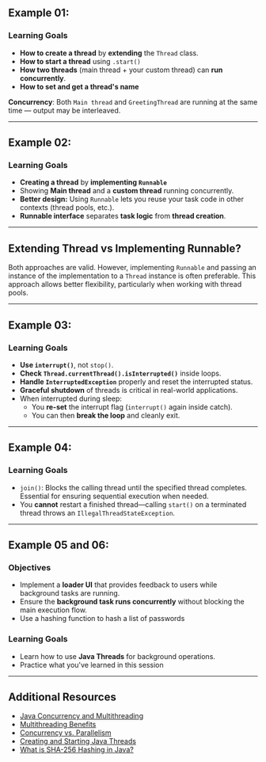 ## Example 01:
### **Learning Goals**

- **How to create a thread** by **extending** the `Thread` class.
- **How to start a thread** using `.start()`
- **How two threads** (main thread + your custom thread) can **run concurrently**.
- **How to set and get a thread's name**

**Concurrency**: Both `Main thread` and `GreetingThread` are running at the same time — output may be interleaved.

---
## Example 02:
### **Learning Goals**
- **Creating a thread** by **implementing `Runnable`**
- Showing **Main thread** and a **custom thread** running concurrently.
- **Better design:** Using `Runnable` lets you reuse your task code in other contexts (thread pools, etc.).
- **Runnable interface** separates **task logic** from **thread creation**.

---
## Extending Thread vs Implementing Runnable?

Both approaches are valid. However, implementing `Runnable` and passing an instance of the implementation to a `Thread` instance is often preferable. This approach allows better flexibility, particularly when working with thread pools.

---
## Example 03:

### **Learning Goals**

- **Use `interrupt()`**, not `stop()`.
- **Check `Thread.currentThread().isInterrupted()`** inside loops.
- **Handle `InterruptedException`** properly and reset the interrupted status.
- **Graceful shutdown** of threads is critical in real-world applications.
- When interrupted during sleep:
    - You **re-set** the interrupt flag (`interrupt()` again inside catch).
    - You can then **break the loop** and cleanly exit.

---
## Example 04:
### **Learning Goals**
- `join()`: Blocks the calling thread until the specified thread completes. Essential for ensuring sequential execution when needed.
- You **cannot** restart a finished thread—calling `start()` on a terminated thread throws an `IllegalThreadStateException`.

---
## Example 05 and 06:
### **Objectives**

- Implement a **loader UI** that provides feedback to users while background tasks are running.
- Ensure the **background task runs concurrently** without blocking the main execution flow.
- Use a hashing function to hash a list of passwords

### **Learning Goals**

- Learn how to use **Java Threads** for background operations.
- Practice what you've learned in this session

---
## Additional Resources
- [Java Concurrency and Multithreading](https://jenkov.com/tutorials/java-concurrency/index.html)
- [Multithreading Benefits](https://jenkov.com/tutorials/java-concurrency/benefits.html)
- [Concurrency vs. Parallelism](https://jenkov.com/tutorials/java-concurrency/concurrency-vs-parallelism.html)
- [Creating and Starting Java Threads](https://jenkov.com/tutorials/java-concurrency/creating-and-starting-threads.html)
- [What is SHA-256 Hashing in Java?](https://medium.com/@AlexanderObregon/what-is-sha-256-hashing-in-java-0d46dfb83888)